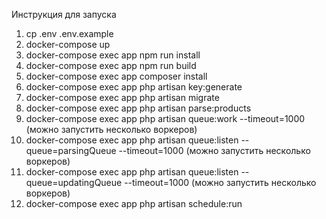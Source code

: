 Инструкция для запуска 
1. cp .env .env.example
2. docker-compose up
3. docker-compose exec app npm run install
4. docker-compose exec app npm run build
5. docker-compose exec app composer install
6. docker-compose exec app php artisan key:generate
7. docker-compose exec app php artisan migrate
8. docker-compose exec app php artisan parse:products
9. docker-compose exec app php artisan queue:work --timeout=1000 (можно запустить несколько воркеров)
10. docker-compose exec app php artisan queue:listen --queue=parsingQueue --timeout=1000 (можно запустить несколько воркеров)
11. docker-compose exec app php artisan queue:listen --queue=updatingQueue --timeout=1000 (можно запустить несколько воркеров)
12. docker-compose exec app php artisan schedule:run
